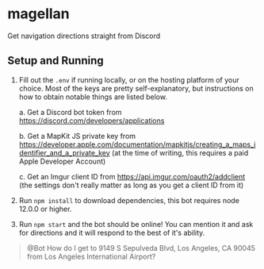 # magellan
Get navigation directions straight from Discord

## Setup and Running
1. Fill out the `.env` if running locally, or on the hosting platform of your choice. Most of the keys are pretty self-explanatory, but instructions on how to obtain notable things are listed below.

    a. Get a Discord bot token from https://discord.com/developers/applications

    b. Get a MapKit JS private key from https://developer.apple.com/documentation/mapkitjs/creating_a_maps_identifier_and_a_private_key (at the time of writing, this requires a paid Apple Developer Account)

    c. Get an Imgur client ID from https://api.imgur.com/oauth2/addclient (the settings don't really matter as long as you get a client ID from it)

2. Run `npm install` to download dependencies, this bot requires node 12.0.0 or higher.
3. Run `npm start` and the bot should be online! You can mention it and ask for directions and it will respond to the best of it's ability.

> @Bot How do I get to 9149 S Sepulveda Blvd, Los Angeles, CA 90045 from Los Angeles International Airport?